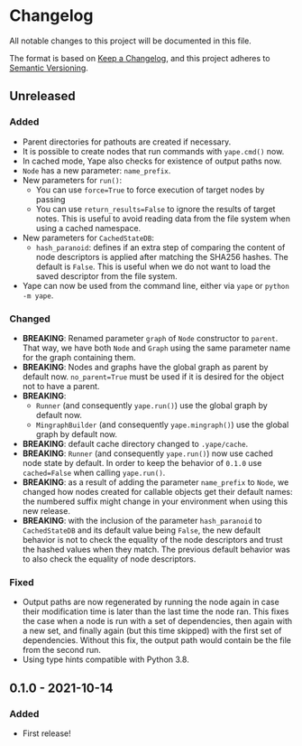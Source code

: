# Changelog
All notable changes to this project will be documented in this file.

The format is based on [Keep a
Changelog](https://keepachangelog.com/en/1.0.0/), and this project adheres to
[Semantic Versioning](https://semver.org/spec/v2.0.0.html).

## Unreleased
### Added
- Parent directories for pathouts are created if necessary.
- It is possible to create nodes that run commands with `yape.cmd()` now.
- In cached mode, Yape also checks for existence of output paths now.
- `Node` has a new parameter: `name_prefix`.
- New parameters for `run()`:
  - You can use `force=True` to force execution of target nodes by passing
  - You can use `return_results=False` to ignore the results of target notes.
    This is useful to avoid reading data from the file system when using a
    cached namespace.
- New parameters for `CachedStateDB`:
  - `hash_paranoid`: defines if an extra step of comparing the content of node
    descriptors is applied after matching the SHA256 hashes. The default is
    `False`. This is useful when we do not want to load the saved descriptor
    from the file system.
- Yape can now be used from the command line, either via `yape` or `python -m
  yape`.

### Changed
- **BREAKING**: Renamed parameter `graph` of `Node` constructor to `parent`.
    That way, we have both `Node` and `Graph` using the same parameter name
    for the graph containing them.
- **BREAKING**: Nodes and graphs have the global graph as parent by default
    now. `no_parent=True` must be used if it is desired for the object not to
    have a parent.
- **BREAKING**:
  - `Runner` (and consequently `yape.run()`) use the global graph by
    default now.
  - `MingraphBuilder` (and consequently `yape.mingraph()`) use the global
    graph by default now.
- **BREAKING**: default cache directory changed to `.yape/cache`.
- **BREAKING**: `Runner` (and consequently `yape.run()`) now use cached node
  state by default. In order to keep the behavior of `0.1.0` use
  `cached=False` when calling `yape.run()`.
- **BREAKING**: as a result of adding the parameter `name_prefix` to `Node`,
  we changed how nodes created for callable objects get their default names:
  the numbered suffix might change in your environment when using this new
  release.
- **BREAKING**: with the inclusion of the parameter `hash_paranoid` to
  `CachedStateDB` and its default value being `False`, the new default
  behavior is not to check the equality of the node descriptors and trust the
  hashed values when they match. The previous default behavior was to also
  check the equality of node descriptors.

### Fixed
- Output paths are now regenerated by running the node again in case their
  modification time is later than the last time the node ran. This fixes the
  case when a node is run with a set of dependencies, then again with a new
  set, and finally again (but this time skipped) with the first set of
  dependencies. Without this fix, the output path would contain be the file
  from the second run.
- Using type hints compatible with Python 3.8.

## 0.1.0 - 2021-10-14
### Added
- First release!
